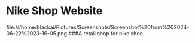 # Nike Shop Website
file:///home/blackai/Pictures/Screenshots/Screenshot%20from%202024-06-22%2023-16-05.png
###A retail shop for nike shoe.
 
